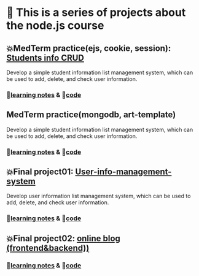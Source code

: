 # 🚀 This is a series of projects about the node.js course



## 💥MedTerm practice(ejs, cookie, session): [Students info CRUD](https://github.com/itsyuimorii/Tokyo-stack-projects/tree/main/midterm_practice)

Develop a simple student information list management system, which can be used to add, delete, and check user information.

### 📝[learning notes](https://github.com/itsyuimorii/Tokyo-stack-projects/blob/main/02.Midterm_practice/README.md) & 🤖[code](https://github.com/itsyuimorii/Tokyo-stack-projects/tree/main/02.Midterm_practice/14-Express-session)





## MedTerm practice(mongodb, art-template)

Develop a simple student information list management system, which can be used to add, delete, and check user information.

### 📝[learning notes](https://github.com/itsyuimorii/Tokyo-stack-projects/blob/main/03.Midterm_practice(with%20mongodb)/README.md) & 🤖[code](https://github.com/itsyuimorii/Tokyo-stack-projects/tree/main/03.Midterm_practice(with%20mongodb)/day05_student_Info_Practice) 





## 💥Final project01: [User-info-management-system](https://github.com/itsyuimorii/Tokyo-stack-projects/tree/main/User-info-management-system)

Develop user information list management system, which can be used to add, delete, and check user information.

### 📝[learning notes]([README.md](https://github.com/itsyuimorii/Tokyo-stack-projects/blob/main/User-info-management-system/README.md)) & 🤖[code](https://github.com/itsyuimorii/Tokyo-stack-projects/tree/main/User-info-management-system/code)



## 💥Final project02: [online blog (frontend&backend))](https://github.com/itsyuimorii/Tokyo-stack-projects/tree/main/User-info-management-system)

### 📝[learning notes](https://github.com/itsyuimorii/Tokyo-stack-projects/blob/main/User-info-management-system/final_project%20notes.md) & 🤖[code](https://github.com/itsyuimorii/Tokyo-stack-projects/tree/main/User-info-management-system/code)
